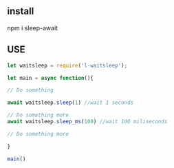 ## install

npm i sleep-await 

## USE

``` javascript
let waitsleep = require('l-waitsleep');

let main = async function(){

// Do something

await waitsleep.sleep(1) //wait 1 seconds

// Do something more 
await waitsleep.sleep_ms(100) //wait 100 miliseconds

// Do something more

}

main()

```

